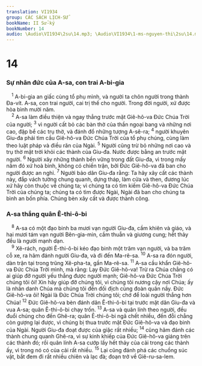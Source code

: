 ```yaml
---
translation: VI1934
group: CÁC SÁCH LỊCH-SỬ
bookName: II Sử-ký 
bookNumber: 14
audio: \Audio\VI1934\2su\14.mp3; \Audio\VI1934\1-ms-nguyen-thi\2su\14.mp3
---
```


<div class="title"><h1>14</h1><h3>Sự nhân đức của A-sa, con trai A-bi-gia</h3></div>
<span class="verse 2su_14_1"> <sup>1</sup> A-bi-gia an giấc cùng tổ phụ mình, và người ta chôn người trong thành Đa-vít. A-sa, con trai người, cai trị thế cho người. Trong đời người, xứ được hòa bình mười năm. <br/></span>
<span class="verse 2su_14_2"> <sup>2</sup> A-sa làm điều thiện và ngay thẳng trước mặt Giê-hô-va Đức Chúa Trời của người; </span>
<span class="verse 2su_14_3"><sup>3</sup> vì người cất bỏ các bàn thờ của thần ngoại bang và những nơi cao, đập bể các trụ thờ, và đánh đổ những tượng A-sê-ra; </span>
<span class="verse 2su_14_4"><sup>4</sup> người khuyên Giu-đa phải tìm cầu Giê-hô-va Đức Chúa Trời của tổ phụ chúng, cùng làm theo luật pháp và điều răn của Ngài. </span>
<span class="verse 2su_14_5"><sup>5</sup> Người cũng trừ bỏ những nơi cao và trụ thờ mặt trời khỏi các thành của Giu-đa. Nước được bằng an trước mặt người. </span>
<span class="verse 2su_14_6"><sup>6</sup> Người xây những thành bền vững trong đất Giu-đa, vì trong mấy năm đó xứ hoà bình, không có chiến trận, bởi Đức Giê-hô-va đã ban cho người được an nghỉ. </span>
<span class="verse 2su_14_7"><sup>7</sup> Người bảo dân Giu-đa rằng: Ta hãy xây cất các thành này, đắp vách tường chung quanh, dựng tháp, làm cửa và then, đương lúc xứ hãy còn thuộc về chúng ta; vì chúng ta có tìm kiếm Giê-hô-va Đức Chúa Trời của chúng ta; chúng ta có tìm được Ngài, Ngài đã ban cho chúng ta bình an bốn phía. Chúng bèn xây cất và được thành công. <br/></span>
<div class="title"><h3>A-sa thắng quân Ê-thi-ô-bi</h3></div>
<span class="verse 2su_14_8"> <sup>8</sup> A-sa có một đạo binh ba mươi vạn người Giu-đa, cầm khiên và giáo, và hai mươi tám vạn người Bên-gia-min, cầm thuẫn và giương cung; hết thảy đều là người mạnh dạn. <br/></span>
<span class="verse 2su_14_9"> <sup>9</sup> Xê-rách, người Ê-thi-ô-bi kéo đạo binh một trăm vạn người, và ba trăm cỗ xe, ra hãm đánh người Giu-đa, và đi đến Ma-rê-sa. </span>
<span class="verse 2su_14_10"><sup>10</sup> A-sa ra đón người, dàn trận tại trong trũng Xê-pha-ta, gần Ma-rê-sa. </span>
<span class="verse 2su_14_11"><sup>11</sup> A-sa cầu khẩn Giê-hô-va Đức Chúa Trời mình, mà rằng: Lạy Đức Giê-hô-va! Trừ ra Chúa chẳng có ai giúp đỡ người yếu thắng được người mạnh; Giê-hô-va Đức Chúa Trời chúng tôi ôi! Xin hãy giúp đỡ chúng tôi, vì chúng tôi nương cậy nơi Chúa; ấy là nhân danh Chúa mà chúng tôi đến đối địch cùng đoàn quân nầy. Đức Giê-hô-va ôi! Ngài là Đức Chúa Trời chúng tôi; chớ để loài người thắng hơn Chúa! </span>
<span class="verse 2su_14_12"><sup>12</sup> Đức Giê-hô-va bèn đánh dân Ê-thi-ô-bi tại trước mặt dân Giu-đa và vua A-sa; quân Ê-thi-ô-bi chạy trốn. </span>
<span class="verse 2su_14_13"><sup>13</sup> A-sa và quân lính theo người, đều đuổi chúng cho đến Ghê-ra; quân Ê-thi-ô-bi ngã chết nhiều, đến đỗi chẳng còn gượng lại được, vì chúng bị thua trước mặt Đức Giê-hô-va và đạo binh của Ngài. Người Giu-đa đoạt được của giặc rất nhiều; </span>
<span class="verse 2su_14_14"><sup>14</sup> cũng hãm đánh các thành chung quanh Ghê-ra, vì sự kinh khiếp của Đức Giê-hô-va giáng trên các thành đó; rồi quân lính A-sa cướp lấy hết thảy của cải trong các thành ấy, vì trong nó có của cải rất nhiều. </span>
<span class="verse 2su_14_15"><sup>15</sup> Lại cũng đánh phá các chuồng súc vật, bắt đem đi rất nhiều chiên và lạc đà; đoạn trở về Giê-ru-sa-lem. <br/></span>
